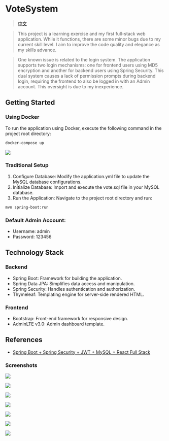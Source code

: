 # VoteSystem

> [中文](./README.zh.md)

> This project is a learning exercise and my first full-stack web application. While it functions, there are some minor bugs due to my current skill level. I aim to improve the code quality and elegance as my skills advance.

> One known issue is related to the login system. The application supports two login mechanisms: one for frontend users using MD5 encryption and another for backend users using Spring Security. This dual system causes a lack of permission prompts during backend login, requiring the frontend to also be logged in with an Admin account. This oversight is due to my inexperience.



## Getting Started

### Using Docker

To run the application using Docker, execute the following command in the project root directory:

```sh
docker-compose up
```

![](./images/docker-build.png)

### Traditional Setup

1. Configure Database: Modify the application.yml file to update the MySQL database configurations.
2. Initialize Database: Import and execute the vote.sql file in your MySQL database.
3. Run the Application: Navigate to the project root directory and run:
```sh
mvn spring-boot:run
```

### Default Admin Account:

- Username: admin
- Password: 123456


## Technology Stack

### Backend

- Spring Boot: Framework for building the application.
- Spring Data JPA: Simplifies data access and manipulation.
- Spring Security: Handles authentication and authorization.
- Thymeleaf: Templating engine for server-side rendered HTML.


### Frontend

- Bootstrap: Front-end framework for responsive design.
- AdminLTE v3.0: Admin dashboard template.

## References

- [Spring Boot + Spring Security + JWT + MySQL + React Full Stack](https://www.callicoder.com/spring-boot-spring-security-jwt-mysql-react-app-part-1/)


### Screenshots

![](./images/2.png)

![](./images/1.png)

![](./images/3.png)

![](./images/4.png)

![](./images/5.png)

![](./images/7.png)

![](./images/8.png)
